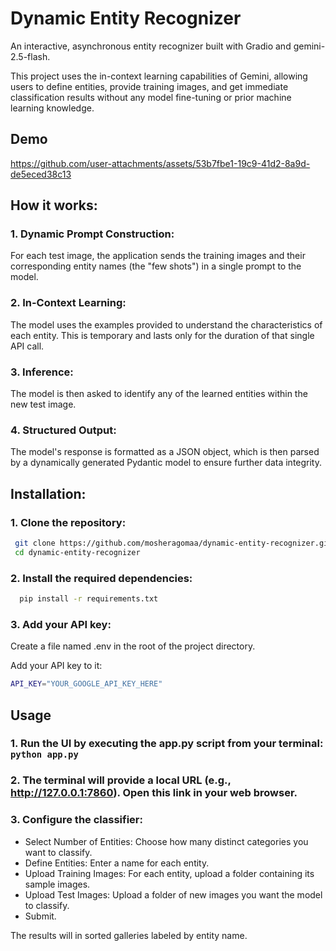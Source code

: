 # Dynamic Entity Recognizer

An interactive, asynchronous entity recognizer built with Gradio and gemini-2.5-flash.


This project uses the in-context learning capabilities of Gemini, allowing users to define entities, provide training images, and get immediate classification results without any model fine-tuning or prior machine learning knowledge.

## Demo 




https://github.com/user-attachments/assets/53b7fbe1-19c9-41d2-8a9d-de5eced38c13





## How it works:
### 1.  Dynamic Prompt Construction:
For each test image, the application sends the training images and their corresponding entity names (the "few shots") in a single prompt to the model.

### 2. In-Context Learning: 
The model uses the examples provided to understand the characteristics of each entity. This is temporary and lasts only for the duration of that single API call.

### 3. Inference:
The model is then asked to identify any of the learned entities within the new test image.

### 4. Structured Output:
The model's response is formatted as a JSON object, which is then parsed by a dynamically generated Pydantic model to ensure further data integrity.

## Installation: 

### 1. Clone the repository:
  ``` bash
   git clone https://github.com/mosheragomaa/dynamic-entity-recognizer.git
   cd dynamic-entity-recognizer
  ```


### 2. Install the required dependencies:
```bash
  pip install -r requirements.txt
```
 

### 3. Add your API key:

Create a file named .env in the root of the project directory.

Add your API key to it: 
```bash 
API_KEY="YOUR_GOOGLE_API_KEY_HERE"
```

## Usage
### 1. Run the UI by executing the app.py script from your terminal: `python app.py`

### 2. The terminal will provide a local URL (e.g., http://127.0.0.1:7860). Open this link in your web browser.

### 3. Configure the classifier:
  - Select Number of Entities: Choose how many distinct categories you want to classify.
  - Define Entities: Enter a name for each entity.
  - Upload Training Images: For each entity, upload a folder containing its sample images.
  - Upload Test Images: Upload a folder of new images you want the model to classify.
  - Submit.

The results will in sorted galleries labeled by entity name.
